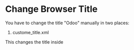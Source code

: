 Change Browser Title
=====================

You have to change the title "Odoo" manually in two places:
1. custome_title.xml

This changes the title inside <title> tage


2. static/src/js/custom_title.js

Change the title I marked as "???????", keep everything else as it is.

        `this.set('title_part', {"zopenerp": "???????"});`


## Tested on Odoo 8.0


Hint:
-----

* Changing the title in js file has no immediate effect, it seems it is cached somewhere.
Just wait a while, and it will appear!

References:
-----------
I used knowledge from volunteers, here I am stating URLs I benefit from in this addon:

* http://stackoverflow.com/questions/26974431/odoo-8-how-to-change-page-title/29182681#29182681
* https://www.odoo.com/forum/help-1/question/how-to-change-the-title-of-our-web-page-in-browser-71483
